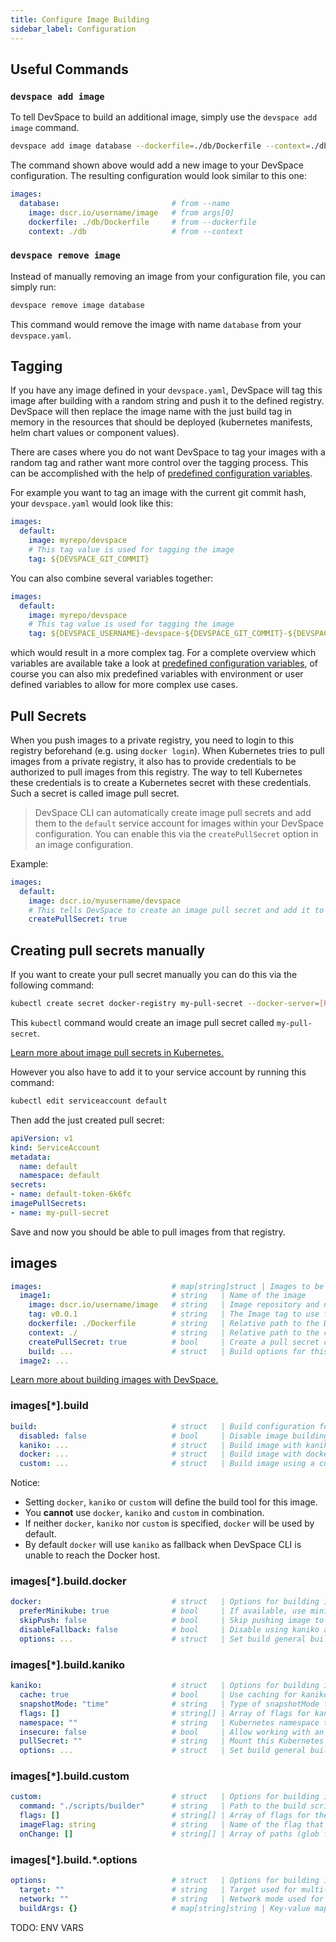 ```yaml
---
title: Configure Image Building
sidebar_label: Configuration
---
```


## Useful Commands

### `devspace add image`
To tell DevSpace to build an additional image, simply use the `devspace add image` command.
```bash
devspace add image database --dockerfile=./db/Dockerfile --context=./db --image=dscr.io/username/mysql
```

The command shown above would add a new image to your DevSpace configuration. The resulting configuration would look similar to this one:

```yaml
images:
  database:                         # from --name
    image: dscr.io/username/image   # from args[0]
    dockerfile: ./db/Dockerfile     # from --dockerfile
    context: ./db                   # from --context
```

### `devspace remove image`
Instead of manually removing an image from your configuration file, you can simply run:
```bash
devspace remove image database
```
This command would remove the image with name `database` from your `devspace.yaml`.


## Tagging
If you have any image defined in your `devspace.yaml`, DevSpace will tag this image after building with a random string and push it to the defined registry. DevSpace will then replace the image name with the just build tag in memory in the resources that should be deployed (kubernetes manifests, helm chart values or component values).  

There are cases where you do not want DevSpace to tag your images with a random tag and rather want more control over the tagging process. This can be accomplished with the help of [predefined configuration variables](/docs/configuration/variables#predefined-variables).  

For example you want to tag an image with the current git commit hash, your `devspace.yaml` would look like this:
```yaml
images:
  default:
    image: myrepo/devspace
    # This tag value is used for tagging the image 
    tag: ${DEVSPACE_GIT_COMMIT}
```

You can also combine several variables together:

```yaml
images:
  default:
    image: myrepo/devspace
    # This tag value is used for tagging the image 
    tag: ${DEVSPACE_USERNAME}-devspace-${DEVSPACE_GIT_COMMIT}-${DEVSPACE_RANDOM}
```

which would result in a more complex tag. For a complete overview which variables are available take a look at [predefined configuration variables](/docs/configuration/variables#predefined-variables), of course you can also mix predefined variables with environment or user defined variables to allow for more complex use cases.  



## Pull Secrets

When you push images to a private registry, you need to login to this registry beforehand (e.g. using `docker login`). When Kubernetes tries to pull images from a private registry, it also has to provide credentials to be authorized to pull images from this registry. The way to tell Kubernetes these credentials is to create a Kubernetes secret with these credentials. Such a secret is called image pull secret.

> DevSpace CLI can automatically create image pull secrets and add them to the `default` service account for images within your DevSpace configuration. You can enable this via the `createPullSecret` option in an image configuration.

Example:
```yaml
images:
  default:
    image: dscr.io/myusername/devspace
    # This tells DevSpace to create an image pull secret and add it to the default service account during devspace deploy & devspace dev
    createPullSecret: true
```

## Creating pull secrets manually
If you want to create your pull secret manually you can do this via the following command:

```bash
kubectl create secret docker-registry my-pull-secret --docker-server=[REGISTRY_URL] --docker-username=[REGISTRY_USERNAME] --docker-password=[REGISTRY_PASSWORD] --docker-email=[YOUR_EMAIL]
```

This `kubectl` command would create an image pull secret called `my-pull-secret`. 

[Learn more about image pull secrets in Kubernetes.](https://kubernetes.io/docs/tasks/configure-pod-container/pull-image-private-registry/)

However you also have to add it to your service account by running this command:
```bash
kubectl edit serviceaccount default
```

Then add the just created pull secret:
```yaml
apiVersion: v1
kind: ServiceAccount
metadata:
  name: default
  namespace: default
secrets:
- name: default-token-6k6fc
imagePullSecrets:
- name: my-pull-secret
```

Save and now you should be able to pull images from that registry.




## images
```yaml
images:                             # map[string]struct | Images to be built and pushed
  image1:                           # string   | Name of the image
    image: dscr.io/username/image   # string   | Image repository and name 
    tag: v0.0.1                     # string   | The Image tag to use for this image. See [tagging](/docs/image-building/tagging) for more information about dynamic image tags
    dockerfile: ./Dockerfile        # string   | Relative path to the Dockerfile used for building (Default: ./Dockerfile)
    context: ./                     # string   | Relative path to the context used for building (Default: ./)
    createPullSecret: true          # bool     | Create a pull secret containing your Docker credentials (Default: false)
    build: ...                      # struct   | Build options for this image
  image2: ...
```
[Learn more about building images with DevSpace.](/docs/image-building/overview)

### images[\*].build
```yaml
build:                              # struct   | Build configuration for an image
  disabled: false                   # bool     | Disable image building (Default: false)
  kaniko: ...                       # struct   | Build image with kaniko and set options for kaniko
  docker: ...                       # struct   | Build image with docker and set options for docker
  custom: ...                       # struct   | Build image using a custom build script
```
Notice:
- Setting `docker`, `kaniko` or `custom` will define the build tool for this image.
- You **cannot** use `docker`, `kaniko` and `custom` in combination. 
- If neither `docker`, `kaniko` nor `custom` is specified, `docker` will be used by default.
- By default `docker` will use `kaniko` as fallback when DevSpace CLI is unable to reach the Docker host.

### images[\*].build.docker
```yaml
docker:                             # struct   | Options for building images with Docker
  preferMinikube: true              # bool     | If available, use minikube's in-built docker daemon instaed of local docker daemon (default: true)
  skipPush: false                   # bool     | Skip pushing image to registry, recommended for minikube (Default: false)
  disableFallback: false            # bool     | Disable using kaniko as fallback when Docker is not installed (Default: false)
  options: ...                      # struct   | Set build general build options
```

### images[\*].build.kaniko
```yaml
kaniko:                             # struct   | Options for building images with kaniko
  cache: true                       # bool     | Use caching for kaniko build process
  snapshotMode: "time"              # string   | Type of snapshotMode for kaniko build process (compresses layers)
  flags: []                         # string[] | Array of flags for kaniko build command
  namespace: ""                     # string   | Kubernetes namespace to run kaniko build pod in (Default: "" = deployment namespace)
  insecure: false                   # bool     | Allow working with an insecure registry by not validating the SSL certificate (Default: false)
  pullSecret: ""                    # string   | Mount this Kubernetes secret instead of creating one to authenticate to the registry (default: "")
  options: ...                      # struct   | Set build general build options
```

### images[\*].build.custom
```yaml
custom:                             # struct   | Options for building images with a custom build script
  command: "./scripts/builder"      # string   | Path to the build script
  flags: []                         # string[] | Array of flags for the build script
  imageFlag: string                 # string   | Name of the flag that DevSpace CLI uses to pass the image name + tag to the build script
  onChange: []                      # string[] | Array of paths (glob format) to check for file changes to see if image needs to be rebuild
```

### images[\*].build.\*.options
```yaml
options:                            # struct   | Options for building images
  target: ""                        # string   | Target used for multi-stage builds
  network: ""                       # string   | Network mode used for building the image
  buildArgs: {}                     # map[string]string | Key-value map specifying build arguments that will be passed to the build tool (e.g. docker)
```



TODO: ENV VARS
